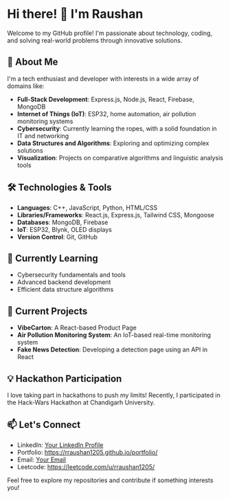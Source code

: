 # Hi there! 👋 I'm Raushan

Welcome to my GitHub profile! I'm passionate about technology, coding, and solving real-world problems through innovative solutions.

## 🚀 About Me

I'm a tech enthusiast and developer with interests in a wide array of domains like:

- **Full-Stack Development**: Express.js, Node.js, React, Firebase, MongoDB
- **Internet of Things (IoT)**: ESP32, home automation, air pollution monitoring systems
- **Cybersecurity**: Currently learning the ropes, with a solid foundation in IT and networking
- **Data Structures and Algorithms**: Exploring and optimizing complex solutions
- **Visualization**: Projects on comparative algorithms and linguistic analysis tools

## 🛠️ Technologies & Tools

- **Languages**: C++, JavaScript, Python, HTML/CSS
- **Libraries/Frameworks**: React.js, Express.js, Tailwind CSS, Mongoose
- **Databases**: MongoDB, Firebase
- **IoT**: ESP32, Blynk, OLED displays
- **Version Control**: Git, GitHub

## 🌱 Currently Learning

- Cybersecurity fundamentals and tools
- Advanced backend development
- Efficient data structure algorithms

## 🔭 Current Projects

- **VibeCarton**: A React-based Product Page
- **Air Pollution Monitoring System**: An IoT-based real-time monitoring system
- **Fake News Detection**: Developing a detection page using an API in React

## 💡 Hackathon Participation

I love taking part in hackathons to push my limits! Recently, I participated in the Hack-Wars Hackathon at Chandigarh University.

## 📫 Let's Connect

- LinkedIn: [Your LinkedIn Profile](#)
- Portfolio: https://rraushan1205.github.io/portfolio/
- Email: [Your Email](mailto:your-email@example.com)
- Leetcode: https://leetcode.com/u/rraushan1205/

Feel free to explore my repositories and contribute if something interests you!
